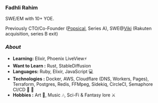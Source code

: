 ### Fadhli Rahim

SWE/EM with 10+ YOE.

Previously CTO/Co-Founder ([Popsical](https://popsical.com), Series A), SWE@[Viki](https://viki.com) (Rakuten acquisition, series B exit)

### <i>About</i>
-  **Learning:** Elixir, Phoenix LiveView:zap:
-  **Want to Learn :** Rust, StableDiffusion
-  **Languages:** Ruby, Elixir, JavaScript 💻
-  **Technologies  :** Docker, AWS, Cloudflare (DNS, Workers, Pages), Terraform, Postgres, Redis, FFMpeg, Sidekiq, CircleCI, Semaphore CI/CD :hammer: :wrench:
-  **Hobbies :** Art :art:, Music :notes:, Sci-Fi & Fantasy lore :crossed_swords:




